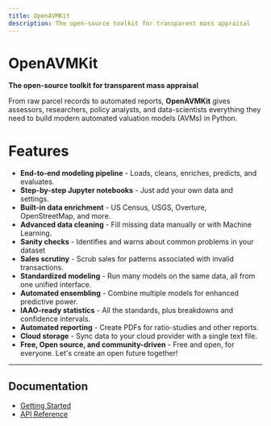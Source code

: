 ```yaml
---
title: OpenAVMKit
description: The open-source toolkit for transparent mass appraisal
---
```


# OpenAVMKit  
**The open-source toolkit for transparent mass appraisal**

From raw parcel records to automated reports, **OpenAVMKit** gives assessors, researchers, policy analysts, and data-scientists everything they need to build modern automated valuation models (AVMs) in Python.

# Features  

- **End-to-end modeling pipeline** - Loads, cleans, enriches, predicts, and evaluates.
- **Step-by-step Jupyter notebooks** - Just add your own data and settings.
- **Built-in data enrichment** - US Census, USGS, Overture, OpenStreetMap, and more.
- **Advanced data cleaning** - Fill missing data manually or with Machine Learning.
- **Sanity checks** - Identifies and warns about common problems in your dataset
- **Sales scrutiny** - Scrub sales for patterns associated with invalid transactions.
- **Standardized modeling** - Run many models on the same data, all from one unified interface.
- **Automated ensembling** - Combine multiple models for enhanced predictive power.
- **IAAO-ready statistics** - All the standards, plus breakdowns and confidence intervals.
- **Automated reporting** - Create PDFs for ratio-studies and other reports.
- **Cloud storage** - Sync data to your cloud provider with a single text file.
- **Free, Open source, and community-driven** - Free and open, for everyone. Let's create an open future together!

---

## Documentation

- [Getting Started](docs/getting_started.md)
- [API Reference](api/Core/benchmark/)